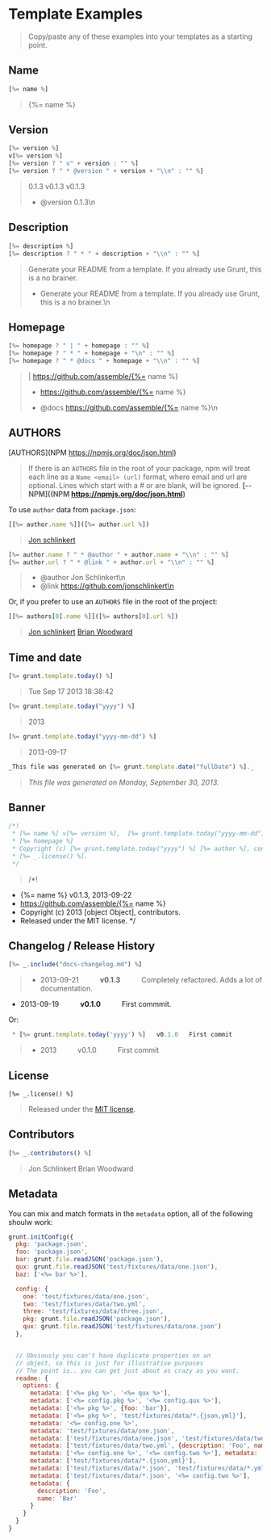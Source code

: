 # Template Examples

> Copy/paste any of these examples into your templates as a starting point.


## Name

```js
[%= name %]
```
> {%= name %}


## Version

```js
[%= version %]
v[%= version %]
[%= version ? " v" + version : "" %]
[%= version ? " * @version " + version + "\\n" : "" %]
```
> 0.1.3
> v0.1.3
> v0.1.3
> * @version 0.1.3\n

## Description

```js
[%= description %]
[%= description ? " * " + description + "\\n" : "" %]
```
> Generate your README from a template. If you already use Grunt, this is a no brainer.
> * Generate your README from a template. If you already use Grunt, this is a no brainer.\n



## Homepage

```js
[%= homepage ? " | " + homepage : "" %]
[%= homepage ? " * " + homepage + "\n" : "" %]
[%= homepage ? " * @docs " + homepage + "\\n" : "" %]
```
>  | https://github.com/assemble/{%= name %}
> * https://github.com/assemble/{%= name %}
>
>  * @docs https://github.com/assemble/{%= name %}\n



## AUTHORS

[AUTHORS](NPM https://npmjs.org/doc/json.html)

> If there is an `AUTHORS` file in the root of your package, npm will treat each line as a `Name <email> (url)` format, where email and url are optional. Lines which start with a # or are blank, will be ignored. **[-- NPM]((NPM https://npmjs.org/doc/json.html)**

To use `author` data from `package.json`:

```js
[[%= author.name %]]([%= author.url %])
```
> [Jon schlinkert](http://github.com/jonschlinkert)

```js
[%= author.name ? " * @author " + author.name + "\\n" : "" %]
[%= author.url ? " * @link " + author.url + "\\n" : "" %]
```
>  * @author Jon Schlinkert\n
>  * @link https://github.com/jonschlinkert\n

Or, if you prefer to use an `AUTHORS` file in the root of the project:

```js
[[%= authors[0].name %]]([%= authors[0].url %])
```
> [Jon schlinkert](http://github.com/jonschlinkert)
> [Brian Woodward](http://github.com/doowb)


## Time and date

```js
[%= grunt.template.today() %]
```
> Tue Sep 17 2013 18:38:42

```js
[%= grunt.template.today("yyyy") %]
```
> 2013

```js
[%= grunt.template.today("yyyy-mm-dd") %]
```
> 2013-09-17

```js
_This file was generated on [%= grunt.template.date("fullDate") %]._
```
> _This file was generated on Monday, September 30, 2013._


## Banner

```js
/*!
 * [%= name %] v[%= version %],  [%= grunt.template.today("yyyy-mm-dd") %]
 * [%= homepage %]
 * Copyright (c) [%= grunt.template.today("yyyy") %] [%= author %], contributors.
 * [%= _.license() %].
 */
```

> /*!
 * {%= name %} v0.1.3,  2013-09-22
 * https://github.com/assemble/{%= name %}
 * Copyright (c) 2013 [object Object], contributors.
 * Released under the MIT license.
 */

## Changelog / Release History

```js
[%= _.include("docs-changelog.md") %]
```

> * 2013-09-21   **v0.1.3**   Completely refactored. Adds a lot of documentation.
 * 2013-09-19   **v0.1.0**   First commmit.


Or:

```js
 * [%= grunt.template.today('yyyy') %]   v0.1.0   First commit
```
> * 2013   v0.1.0   First commit



## License

```
[%= _.license() %]
```
> Released under the [MIT license](./LICENSE-MIT).



## Contributors

```js
[%= _.contributors() %]
```
> Jon Schlinkert
> Brian Woodward


## Metadata

You can mix and match formats in the `metadata` option, all of the following shoulw work:

```js
grunt.initConfig({
  pkg: 'package.json',
  foo: 'package.json',
  bar: grunt.file.readJSON('package.json'),
  qux: grunt.file.readJSON('test/fixtures/data/one.json'),
  baz: ['<%= bar %>'],

  config: {
    one: 'test/fixtures/data/one.json',
    two: 'test/fixtures/data/two.yml',
    three: 'test/fixtures/data/three.json',
    pkg: grunt.file.readJSON('package.json'),
    qux: grunt.file.readJSON('test/fixtures/data/one.json')
  },


  // Obviously you can't have duplicate properties on an
  // object, so this is just for illustrative purposes
  // The point is.. you can get just about as crazy as you want.
  readme: {
    options: {
      metadata: ['<%= pkg %>', '<%= qux %>'],
      metadata: ['<%= config.pkg %>', '<%= config.qux %>'],
      metadata: ['<%= pkg %>', {foo: 'bar'}],
      metadata: ['<%= pkg %>', 'test/fixtures/data/*.{json,yml}'],
      metadata: '<%= config.one %>',
      metadata: 'test/fixtures/data/one.json',
      metadata: ['test/fixtures/data/one.json', 'test/fixtures/data/two.yml'],
      metadata: ['test/fixtures/data/two.yml', {description: 'Foo', name: 'Bar'}, '<%= pkg %>', 'test/fixtures/data/*.json', {alpha: 1, beta: 2 }, {kappa: 3, gamma: 4 }, {zed: {orange: 5, apple: 6 } }, '<%= config.one %>', {name: 'New'}, {quux: '<%= qux %>'}, ['one', {pkg: '<%= config.pkg %>'}, 'three'], {arr: ['one', 'two', 'three']}],
      metadata: ['<%= config.one %>', '<%= config.two %>'], metadata: 'test/fixtures/data/*.{json,yml}',
      metadata: ['test/fixtures/data/*.{json,yml}'],
      metadata: ['test/fixtures/data/*.json', 'test/fixtures/data/*.yml'],
      metadata: ['test/fixtures/data/*.json', '<%= config.two %>'],
      metadata: {
        description: 'Foo',
        name: 'Bar'
      }
    }
  }
}
```